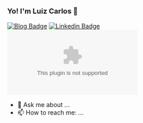 ### Yo! I'm Luiz Carlos 👋

[![Blog Badge](https://img.shields.io/badge/Blog-luikz.github.io%2Fme-black)](https://luikz.github.io/me/)
[![Linkedin Badge](https://img.shields.io/badge/-LinkedIn-blue?style=flat-square&logo=Linkedin&logoColor=white&link=https://www.linkedin.com/in/luiz-carlos5/)](https://www.linkedin.com/in/luiz-carlos5/)
[![Outlook Badge](https://img.shields.io/badge/-luizcarlos----1%40hotmail.com-blue&link=mailto:rafael.martins92@outlook.com)](mailto:rafael.martins92@outlook.com)

- 💬 Ask me about ...
- 📫 How to reach me: ...
